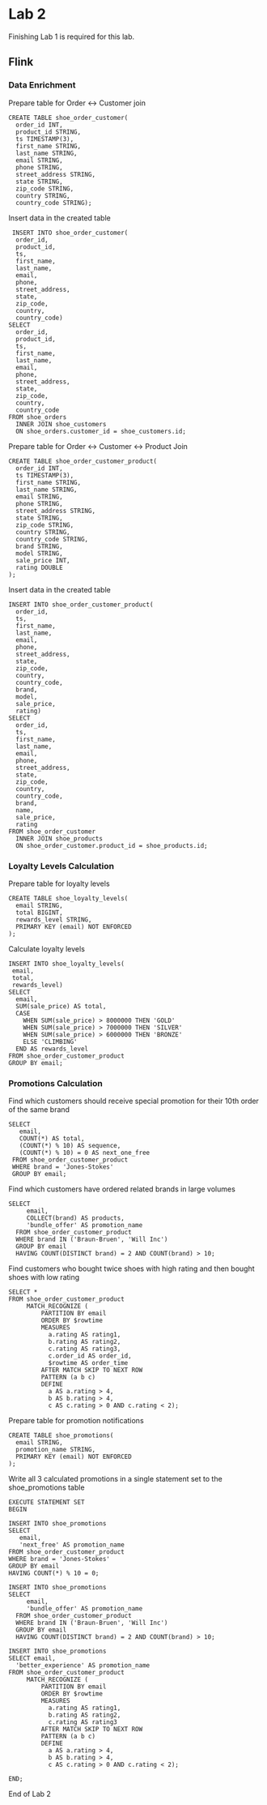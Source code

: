 # Lab 2

Finishing Lab 1 is required for this lab.

## Flink

### Data Enrichment
Prepare table for Order <-> Customer join 
```
CREATE TABLE shoe_order_customer(
  order_id INT,
  product_id STRING,
  ts TIMESTAMP(3),
  first_name STRING,
  last_name STRING,
  email STRING,
  phone STRING,
  street_address STRING,
  state STRING,
  zip_code STRING,
  country STRING,
  country_code STRING);
```

Insert data in the created table
```
 INSERT INTO shoe_order_customer(
  order_id,
  product_id,
  ts,
  first_name,
  last_name,
  email,
  phone,
  street_address,
  state,
  zip_code,
  country,
  country_code)
SELECT
  order_id,
  product_id,
  ts,
  first_name,
  last_name,
  email,
  phone,
  street_address,
  state,
  zip_code,
  country,
  country_code
FROM shoe_orders
  INNER JOIN shoe_customers
  ON shoe_orders.customer_id = shoe_customers.id;
```

Prepare table for Order <-> Customer <-> Product Join
```
CREATE TABLE shoe_order_customer_product(
  order_id INT,
  ts TIMESTAMP(3),
  first_name STRING,
  last_name STRING,
  email STRING,
  phone STRING,
  street_address STRING,
  state STRING,
  zip_code STRING,
  country STRING,
  country_code STRING,
  brand STRING,
  model STRING,
  sale_price INT,
  rating DOUBLE
);
```

Insert data in the created table
```
INSERT INTO shoe_order_customer_product(
  order_id,
  ts,
  first_name,
  last_name,
  email,
  phone,
  street_address,
  state,
  zip_code,
  country,
  country_code,
  brand,
  model,
  sale_price,
  rating)
SELECT
  order_id,
  ts,
  first_name,
  last_name,
  email,
  phone,
  street_address,
  state,
  zip_code,
  country,
  country_code,
  brand,
  name,
  sale_price,
  rating
FROM shoe_order_customer
  INNER JOIN shoe_products
  ON shoe_order_customer.product_id = shoe_products.id;
```

### Loyalty Levels Calculation

Prepare table for loyalty levels
```
CREATE TABLE shoe_loyalty_levels(
  email STRING,
  total BIGINT,
  rewards_level STRING,
  PRIMARY KEY (email) NOT ENFORCED
);
```

Calculate loyalty levels
```
INSERT INTO shoe_loyalty_levels(
 email,
 total,
 rewards_level)
SELECT
  email,
  SUM(sale_price) AS total,
  CASE
    WHEN SUM(sale_price) > 8000000 THEN 'GOLD'
    WHEN SUM(sale_price) > 7000000 THEN 'SILVER'
    WHEN SUM(sale_price) > 6000000 THEN 'BRONZE'
    ELSE 'CLIMBING'
  END AS rewards_level
FROM shoe_order_customer_product
GROUP BY email;
```

### Promotions Calculation

Find which customers should receive special promotion for their 10th order of the same brand
```
SELECT
   email,
   COUNT(*) AS total,
   (COUNT(*) % 10) AS sequence,
   (COUNT(*) % 10) = 0 AS next_one_free
 FROM shoe_order_customer_product
 WHERE brand = 'Jones-Stokes'
 GROUP BY email;
 ```

Find which customers have ordered related brands in large volumes
```
SELECT
     email,
     COLLECT(brand) AS products,
     'bundle_offer' AS promotion_name
  FROM shoe_order_customer_product
  WHERE brand IN ('Braun-Bruen', 'Will Inc')
  GROUP BY email
  HAVING COUNT(DISTINCT brand) = 2 AND COUNT(brand) > 10;
```

Find customers who bought twice shoes with high rating and then bought shoes with low rating
```
SELECT *
FROM shoe_order_customer_product
     MATCH_RECOGNIZE (
         PARTITION BY email
         ORDER BY $rowtime
         MEASURES
           a.rating AS rating1,
           b.rating AS rating2,
           c.rating AS rating3,
           c.order_id AS order_id,
           $rowtime AS order_time
         AFTER MATCH SKIP TO NEXT ROW
         PATTERN (a b c)
         DEFINE
           a AS a.rating > 4,
           b AS b.rating > 4,
           c AS c.rating > 0 AND c.rating < 2);
```

Prepare table for promotion notifications
```
CREATE TABLE shoe_promotions(
  email STRING,
  promotion_name STRING,
  PRIMARY KEY (email) NOT ENFORCED
);
```

Write all 3 calculated promotions in a single statement set to the shoe_promotions table
```
EXECUTE STATEMENT SET 
BEGIN

INSERT INTO shoe_promotions
SELECT
   email,
   'next_free' AS promotion_name
FROM shoe_order_customer_product
WHERE brand = 'Jones-Stokes'
GROUP BY email
HAVING COUNT(*) % 10 = 0;

INSERT INTO shoe_promotions
SELECT
     email,
     'bundle_offer' AS promotion_name
  FROM shoe_order_customer_product
  WHERE brand IN ('Braun-Bruen', 'Will Inc')
  GROUP BY email
  HAVING COUNT(DISTINCT brand) = 2 AND COUNT(brand) > 10;

INSERT INTO shoe_promotions
SELECT email,
  'better_experience' AS promotion_name
FROM shoe_order_customer_product
     MATCH_RECOGNIZE (
         PARTITION BY email
         ORDER BY $rowtime
         MEASURES
           a.rating AS rating1,
           b.rating AS rating2,
           c.rating AS rating3
         AFTER MATCH SKIP TO NEXT ROW
         PATTERN (a b c)
         DEFINE
           a AS a.rating > 4,
           b AS b.rating > 4,
           c AS c.rating > 0 AND c.rating < 2);

END;
```

End of Lab 2
